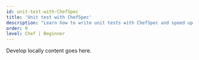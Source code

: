 ```yaml
---
id: unit-test-with-ChefSpec
title: 'Unit test with ChefSpec'
description: "Learn how to write unit tests with ChefSpec and speed up the local development feedback cycle."
order: 9
level: Chef | Beginner
---
```

Develop locally content goes here.
